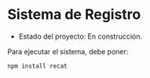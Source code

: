 <h1>Sistema de Registro</h1>

- Estado del proyecto: En construcción.

Para ejecutar el sistema, debe poner:

````npm install recat````
